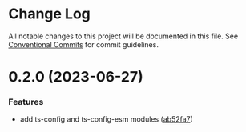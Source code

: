 # Change Log

All notable changes to this project will be documented in this file.
See [Conventional Commits](https://conventionalcommits.org) for commit guidelines.

# 0.2.0 (2023-06-27)


### Features

* add ts-config and ts-config-esm modules ([ab52fa7](https://github.com/nutoljs/nutol/commit/ab52fa74ff01598a1d87dec683bccce7c680362f))
